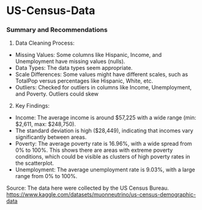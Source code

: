 # US-Census-Data

### Summary and Recommendations

1.  Data Cleaning Process:
   
- Missing Values: Some columns like Hispanic, Income, and Unemployment have missing values (nulls). 
- Data Types: The data types seem appropriate.
- Scale Differences: Some values might have different scales, such as TotalPop versus percentages like Hispanic, White, etc. 
- Outliers: Checked for outliers in columns like Income, Unemployment, and Poverty. Outliers could skew 

2.   Key Findings:
      
- Income: The average income is around $57,225 with a wide range (min: $2,611, max: $248,750).
- The standard deviation is high ($28,449), indicating that incomes vary significantly between areas.
- Poverty: The average poverty rate is 16.96%, with a wide spread from 0% to 100%. This shows there are areas with extreme poverty conditions, which could be visible as clusters of high poverty rates in the scatterplot.
- Unemployment: The average unemployment rate is 9.03%, with a large range from 0% to 100%. 

Source: The data here were collected by the US Census Bureau. https://www.kaggle.com/datasets/muonneutrino/us-census-demographic-data
